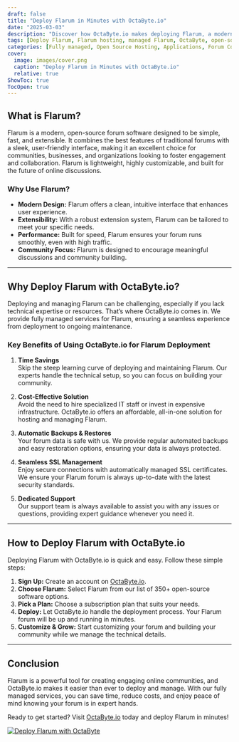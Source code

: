 ```yaml
---
draft: false
title: "Deploy Flarum in Minutes with OctaByte.io"
date: "2025-03-03"
description: "Discover how OctaByte.io makes deploying Flarum, a modern and extensible forum software, quick and hassle-free. Save time, reduce costs, and enjoy fully managed services with automatic backups, SSL management, and expert support."
tags: [Deploy Flarum, Flarum hosting, managed Flarum, OctaByte, open-source forum software, Flarum deployment, managed open-source services, Flarum benefits, Flarum setup, Flarum support]
categories: [Fully managed, Open Source Hosting, Applications, Forum Community]
cover:
  image: images/cover.png
  caption: "Deploy Flarum in Minutes with OctaByte.io"
  relative: true
ShowToc: true
TocOpen: true
---
```



## What is Flarum?

Flarum is a modern, open-source forum software designed to be simple, fast, and extensible. It combines the best features of traditional forums with a sleek, user-friendly interface, making it an excellent choice for communities, businesses, and organizations looking to foster engagement and collaboration. Flarum is lightweight, highly customizable, and built for the future of online discussions.

### Why Use Flarum?

- **Modern Design:** Flarum offers a clean, intuitive interface that enhances user experience.
- **Extensibility:** With a robust extension system, Flarum can be tailored to meet your specific needs.
- **Performance:** Built for speed, Flarum ensures your forum runs smoothly, even with high traffic.
- **Community Focus:** Flarum is designed to encourage meaningful discussions and community building.

---

## Why Deploy Flarum with OctaByte.io?

Deploying and managing Flarum can be challenging, especially if you lack technical expertise or resources. That’s where OctaByte.io comes in. We provide fully managed services for Flarum, ensuring a seamless experience from deployment to ongoing maintenance.

### Key Benefits of Using OctaByte.io for Flarum Deployment

1. **Time Savings**  
   Skip the steep learning curve of deploying and maintaining Flarum. Our experts handle the technical setup, so you can focus on building your community.

2. **Cost-Effective Solution**  
   Avoid the need to hire specialized IT staff or invest in expensive infrastructure. OctaByte.io offers an affordable, all-in-one solution for hosting and managing Flarum.

3. **Automatic Backups & Restores**  
   Your forum data is safe with us. We provide regular automated backups and easy restoration options, ensuring your data is always protected.

4. **Seamless SSL Management**  
   Enjoy secure connections with automatically managed SSL certificates. We ensure your Flarum forum is always up-to-date with the latest security standards.

5. **Dedicated Support**  
   Our support team is always available to assist you with any issues or questions, providing expert guidance whenever you need it.

---

## How to Deploy Flarum with OctaByte.io

Deploying Flarum with OctaByte.io is quick and easy. Follow these simple steps:

1. **Sign Up:** Create an account on [OctaByte.io](https://octabyte.io).
2. **Choose Flarum:** Select Flarum from our list of 350+ open-source software options.
3. **Pick a Plan:** Choose a subscription plan that suits your needs.
4. **Deploy:** Let OctaByte.io handle the deployment process. Your Flarum forum will be up and running in minutes.
5. **Customize & Grow:** Start customizing your forum and building your community while we manage the technical details.

---

## Conclusion

Flarum is a powerful tool for creating engaging online communities, and OctaByte.io makes it easier than ever to deploy and manage. With our fully managed services, you can save time, reduce costs, and enjoy peace of mind knowing your forum is in expert hands. 

Ready to get started? Visit [OctaByte.io](https://octabyte.io) today and deploy Flarum in minutes!

[![Deploy Flarum with OctaByte](/images/deploy-on-octabyte.png)](https://octabyte.io/fully-managed-open-source-services/applications/forum-community/flarum)